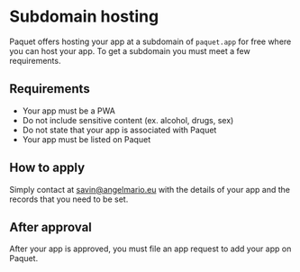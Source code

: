 # Subdomain hosting

Paquet offers hosting your app at a subdomain of `paquet.app`
for free where you can host your app. To get a subdomain
you must meet a few requirements.

## Requirements

* Your app must be a PWA
* Do not include sensitive content (ex. alcohol, drugs, sex)
* Do not state that your app is associated with Paquet
* Your app must be listed on Paquet

## How to apply

Simply contact at [savin@angelmario.eu](mailto:savin@angelmario.eu) with 
the details of your app and the records that you need to be set.

## After approval

After your app is approved, you must file an app request to 
add your app on Paquet.
